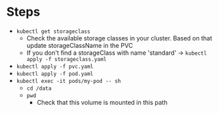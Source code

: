 # Steps
* `kubectl get storageclass`
  * Check the available storage classes in your cluster. Based on that update storageClassName in the PVC
  * If you don't find a storageClass with name 'standard' -> `kubectl apply -f storageclass.yaml`
* `kubectl apply -f pvc.yaml`
* `kubectl apply -f pod.yaml`
* `kubectl exec -it pods/my-pod -- sh`
  * `cd /data`
  * `pwd`
    * Check that this volume is mounted in this path 
